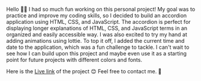 Hello 👋🏻
I had so much fun working on this personal project! My goal was to practice and improve my coding skills, so I decided to build an accordion application using HTML, CSS, and JavaScript. The accordion is perfect for displaying longer explanations of HTML, CSS, and JavaScript terms in an organized and easily accessible way. I was also excited to try my hand at adding animations using lottie. To top it off, I added the current time and date to the application, which was a fun challenge to tackle. I can't wait to see how I can build upon this project and maybe even use it as a starting point for future projects with different colors and fonts.

Here is the [Live link](https://vlado-languages.netlify.app) of the project 😊
Feel free to contact me. 🤠
